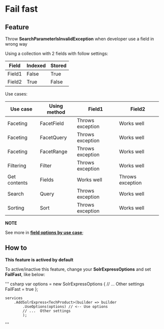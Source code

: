 # Fail fast

## Feature

Throw **SearchParameterIsInvalidException** when developer use a field in wrong way

Using a collection with 2 fields with follow settings:

| Field  |Indexed |Stored |
|--------|--------|-------|
| Field1 | False  | True  |
| Field2 | True   | False |

Use cases:

| Use case     | Using method | Field1           | Field2           |
|--------------|--------------|------------------|------------------|
| Faceting     | FacetField   | Throws exception | Works well       |
| Faceting     | FacetQuery   | Throws exception | Works well       |
| Faceting     | FacetRange   | Throws exception | Works well       |
| Filtering    | Filter       | Throws exception | Works well       |
| Get contents | Fields       | Works well       | Throws exception |
| Search       | Query        | Throws exception | Works well       |
| Sorting      | Sort         | Throws exception | Works well       |

**NOTE**

See more in **[field options by use case](http://wiki.apache.org/solr/FieldOptionsByUseCase)**;

## How to

**This feature is actived by default**

To active/inactive this feature, change your **SolrExpressOptions** and set **FailFast**, like below:

''' csharp
    var options = new SolrExpressOptions
    {
        // ... Other settings
		FailFast = true
    };

    services
		.AddSolrExpress<TechProduct>(builder => builder
			.UseOptions(options) // <-- Use options
			// ...  Other settings
			);
'''